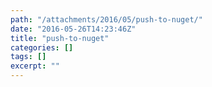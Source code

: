 ```yaml
---
path: "/attachments/2016/05/push-to-nuget/"
date: "2016-05-26T14:23:46Z"
title: "push-to-nuget"
categories: []
tags: []
excerpt: ""
---
```



